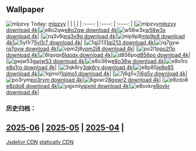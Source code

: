 ## Wallpaper
![mlpzvy](https://w.wallhaven.cc/full/ml/wallhaven-mlpzvy.jpg) Today: [mlpzvy](https://th.wallhaven.cc/small/ml/mlpzvy.jpg)
|      |      |      |
| :----: | :----: | :----: |
|![mlpzvy](https://th.wallhaven.cc/small/ml/mlpzvy.jpg)[mlpzvy download 4k](https://wallhaven.cc/w/mlpzvy)|![e8o2qw](https://th.wallhaven.cc/small/e8/e8o2qw.jpg)[e8o2qw download 4k](https://wallhaven.cc/w/e8o2qw)|![w58w3x](https://th.wallhaven.cc/small/w5/w58w3x.jpg)[w58w3x download 4k](https://wallhaven.cc/w/w58w3x)|
|![rq3v9q](https://th.wallhaven.cc/small/rq/rq3v9q.jpg)[rq3v9q download 4k](https://wallhaven.cc/w/rq3v9q)|![mlp9p8](https://th.wallhaven.cc/small/ml/mlp9p8.jpg)[mlp9p8 download 4k](https://wallhaven.cc/w/mlp9p8)|![5yl1r7](https://th.wallhaven.cc/small/5y/5yl1r7.jpg)[5yl1r7 download 4k](https://wallhaven.cc/w/5yl1r7)|
|![1qj213](https://th.wallhaven.cc/small/1q/1qj213.jpg)[1qj213 download 4k](https://wallhaven.cc/w/1qj213)|![rq7gyw](https://th.wallhaven.cc/small/rq/rq7gyw.jpg)[rq7gyw download 4k](https://wallhaven.cc/w/rq7gyw)|![vpm2j8](https://th.wallhaven.cc/small/vp/vpm2j8.jpg)[vpm2j8 download 4k](https://wallhaven.cc/w/vpm2j8)|
|![po2l1p](https://th.wallhaven.cc/small/po/po2l1p.jpg)[po2l1p download 4k](https://wallhaven.cc/w/po2l1p)|![6lqoqx](https://th.wallhaven.cc/small/6l/6lqoqx.jpg)[6lqoqx download 4k](https://wallhaven.cc/w/6lqoqx)|![d856po](https://th.wallhaven.cc/small/d8/d856po.jpg)[d856po download 4k](https://wallhaven.cc/w/d856po)|
|![gwjw53](https://th.wallhaven.cc/small/gw/gwjw53.jpg)[gwjw53 download 4k](https://wallhaven.cc/w/gwjw53)|![e8o36w](https://th.wallhaven.cc/small/e8/e8o36w.jpg)[e8o36w download 4k](https://wallhaven.cc/w/e8o36w)|![e8o1ro](https://th.wallhaven.cc/small/e8/e8o1ro.jpg)[e8o1ro download 4k](https://wallhaven.cc/w/e8o1ro)|
|![3qk6ry](https://th.wallhaven.cc/small/3q/3qk6ry.jpg)[3qk6ry download 4k](https://wallhaven.cc/w/3qk6ry)|![je8p85](https://th.wallhaven.cc/small/je/je8p85.jpg)[je8p85 download 4k](https://wallhaven.cc/w/je8p85)|![1qjmo1](https://th.wallhaven.cc/small/1q/1qjmo1.jpg)[1qjmo1 download 4k](https://wallhaven.cc/w/1qjmo1)|
|![7j6g5v](https://th.wallhaven.cc/small/7j/7j6g5v.jpg)[7j6g5v download 4k](https://wallhaven.cc/w/7j6g5v)|![po3rym](https://th.wallhaven.cc/small/po/po3rym.jpg)[po3rym download 4k](https://wallhaven.cc/w/po3rym)|![8gxwr2](https://th.wallhaven.cc/small/8g/8gxwr2.jpg)[8gxwr2 download 4k](https://wallhaven.cc/w/8gxwr2)|
|![e8zdo8](https://th.wallhaven.cc/small/e8/e8zdo8.jpg)[e8zdo8 download 4k](https://wallhaven.cc/w/e8zdo8)|![yqjxml](https://th.wallhaven.cc/small/yq/yqjxml.jpg)[yqjxml download 4k](https://wallhaven.cc/w/yqjxml)|![e8ovkr](https://th.wallhaven.cc/small/e8/e8ovkr.jpg)[e8ovkr download 4k](https://wallhaven.cc/w/e8ovkr)|

### 历史归档：
[2025-06](https://github.com/april-projects/april-wallpaper/tree/main/picture/2025-06/) | [2025-05](https://github.com/april-projects/april-wallpaper/tree/main/picture/2025-05/) | [2025-04](https://github.com/april-projects/april-wallpaper/tree/main/picture/2025-04/) | 
---
[Jsdelivr CDN](https://cdn.jsdelivr.net/gh/april-projects/april-wallpaper/api.json)
[statically CDN](https://cdn.statically.io/gh/april-projects/april-wallpaper/main/api.json)